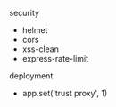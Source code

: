 security
- helmet
- cors
- xss-clean
- express-rate-limit

deployment
- app.set('trust proxy', 1)





